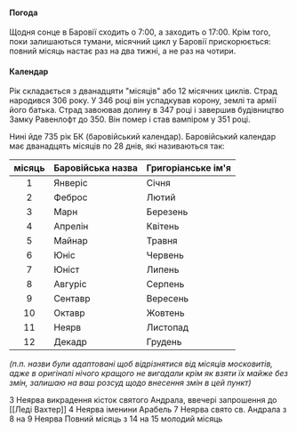 #### Погода 
Щодня сонце в Баровії сходить о 7:00, а заходить о 17:00. Крім того, поки залишаються тумани, місячний цикл у Баровії прискорюється: повний місяць настає раз на два тижні, а не раз на чотири.
#### Календар 
Рік складається з дванадцяти "місяців" або 12 місячних циклів. Страд народився 306 року. У 346 році він успадкував корону, землі та армії його батька. Страд завоював долину в 347 році і завершив будівництво Замку Равенлофт до 350. Він помер і став вампіром у 351 році. 

Нині йде 735 рік БК (баровійський календар). Баровійський календар має дванадцять місяців по 28 днів, які називаються так:

| місяць | Баровійська назва | Григоріанське ім'я |
| :----: | :---------------- | :----------------- |
|   1    | Янверіс           | Січня              |
|   2    | Феброс            | Лютий              |
|   3    | Марн              | Березень           |
|   4    | Апрелін           | Квітень            |
|   5    | Майнар            | Травня             |
|   6    | Юніс              | Червень            |
|   7    | Юніст             | Липень             |
|   8    | Авгуріс           | Серпень            |
|   9    | Сентавр           | Вересень           |
|   10   | Октавр            | Жовтень            |
|   11   | Неярв             | Листопад           |
|   12   | Декадр            | Грудень            |
*(п.п. назви були адаптовані щоб відрізнятися від місяців московитів, адже в оригіналі нічого кращого не вигадали крім як взяти їх майже без змін, залишаю на ваш розсуд щодо внесення змін в цей пункт)*


3 Неярва викрадення кісток святого Андрала, ввечері запрошення до [[Леді Вахтер]]
4 Неярва іменини Арабель
7 Неярва свято св. Андрала
з 8 на 9 Неярва  Повний місяць
з 14 на 15 молодий місяць